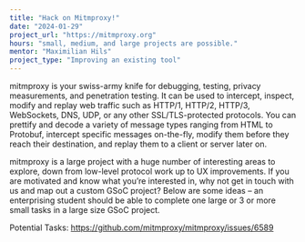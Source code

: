 ```yaml
---
title: "Hack on Mitmproxy!"
date: "2024-01-29"
project_url: "https://mitmproxy.org"
hours: "small, medium, and large projects are possible."
mentor: "Maximilian Hils"
project_type: "Improving an existing tool"
---
```


mitmproxy is your swiss-army knife for debugging, testing, privacy measurements, and penetration testing. It can be used to intercept, inspect, modify and replay web traffic such as HTTP/1, HTTP/2, HTTP/3, WebSockets, DNS, UDP, or any other SSL/TLS-protected protocols. You can prettify and decode a variety of message types ranging from HTML to Protobuf, intercept specific messages on-the-fly, modify them before they reach their destination, and replay them to a client or server later on.

mitmproxy is a large project with a huge number of interesting areas to explore, down from low-level protocol work up to UX improvements. If you are motivated and know what you’re interested in, why not get in touch with us and map out a custom GSoC project? Below are some ideas – an enterprising student should be able to complete one large or 3 or more small tasks in a large size GSoC project.

Potential Tasks: https://github.com/mitmproxy/mitmproxy/issues/6589
